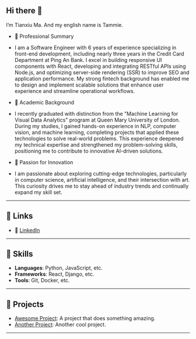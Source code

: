 ## Hi there 👋

I’m Tianxiu Ma. And my english name is Tammie.

- 🌟 Professional Summary
- I am a Software Engineer with 6 years of experience specializing in front-end development, including nearly three years in the Credit Card Department at Ping An Bank. I excel in building responsive UI components with React, developing and integrating RESTful APIs using Node.js, and optimizing server-side rendering (SSR) to improve SEO and application performance. My strong fintech background has enabled me to design and implement scalable solutions that enhance user experience and streamline operational workflows.

- 📖 Academic Background
- I recently graduated with distinction from the "Machine Learning for Visual Data Analytics" program at Queen Mary University of London. During my studies, I gained hands-on experience in NLP, computer vision, and machine learning, completing projects that applied these technologies to solve real-world problems. This experience deepened my technical expertise and strengthened my problem-solving skills, positioning me to contribute to innovative AI-driven solutions.

- 🎯 Passion for Innovation
- I am passionate about exploring cutting-edge technologies, particularly in computer science, artificial intelligence, and their intersection with art. This curiosity drives me to stay ahead of industry trends and continually expand my skill set.



---

## 🔗 Links
- 💼 [LinkedIn]([https://linkedin.com/in/yourusername](https://www.linkedin.com/in/tianxiu-ma-814b87292/?trk=opento_sprofile_details))

---

## 🚀 Skills
- **Languages**: Python, JavaScript, etc.
- **Frameworks**: React, Django, etc.
- **Tools**: Git, Docker, etc.

---

## 🌟 Projects
- [Awesome Project](https://github.com/yourusername/awesome-project): A project that does something amazing.
- [Another Project](https://github.com/yourusername/another-project): Another cool project.

---
